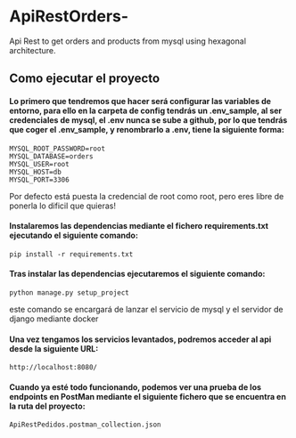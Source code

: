 # ApiRestOrders-
Api Rest to get orders and products from mysql using hexagonal architecture.

## Como ejecutar el proyecto
#### Lo primero que tendremos que hacer será configurar las variables de entorno, para ello en la carpeta de config tendrás un .env_sample, al ser credenciales de mysql, el .env nunca se sube a github, por lo que tendrás que coger el **.env_sample**, y renombrarlo a **.env**, tiene la siguiente forma:
```
MYSQL_ROOT_PASSWORD=root
MYSQL_DATABASE=orders
MYSQL_USER=root
MYSQL_HOST=db
MYSQL_PORT=3306
```
Por defecto está puesta la credencial de root como root, pero eres libre de ponerla lo dificil que quieras!

#### Instalaremos las dependencias mediante el fichero requirements.txt ejecutando el siguiente comando:
```
pip install -r requirements.txt
```

#### Tras instalar las dependencias ejecutaremos el siguiente comando:
```
python manage.py setup_project
```
este comando se encargará de lanzar el servicio de mysql y el servidor de django mediante docker

#### Una vez tengamos los servicios levantados, podremos acceder al api desde la siguiente URL:
```
http://localhost:8080/
```

#### Cuando ya esté todo funcionando, podemos ver una prueba de los endpoints en PostMan mediante el siguiente fichero que se encuentra en la ruta del proyecto:
```
ApiRestPedidos.postman_collection.json
```
